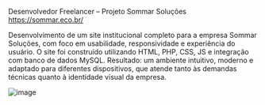 Desenvolvedor Freelancer – Projeto Sommar Soluções
 https://sommar.eco.br/

 Desenvolvimento de um site institucional completo para a empresa Sommar Soluções, com foco em
 usabilidade, responsividade e experiência do usuário. O site foi construído utilizando HTML, PHP, CSS, JS  e
 integração com banco de dados MySQL. Resultado: um ambiente intuitivo, moderno e adaptado para
 diferentes dispositivos, que atende tanto às demandas técnicas quanto à identidade visual da empresa.

![image](https://github.com/user-attachments/assets/3f61289c-2d03-4a9c-b173-5afd63d4f9a4)

